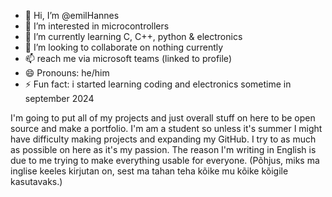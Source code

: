 - 👋 Hi, I’m @emilHannes
- 👀 I’m interested in microcontrollers
- 🌱 I’m currently learning C, C++, python & electronics
- 💞️ I’m looking to collaborate on nothing currently
- 📫 reach me via microsoft teams (linked to profile)
- 😄 Pronouns: he/him
- ⚡ Fun fact: i started learning coding and electronics sometime in september 2024

I'm going to put all of my projects and just overall stuff on here to be open source and make a portfolio.
I'm am a student so unless it's summer I might have difficulty making projects and expanding my GitHub. I try to as much as possible on here as it's my passion.
The reason I'm writing in English is due to me trying to make everything usable for everyone.
(Põhjus, miks ma inglise keeles kirjutan on, sest ma tahan teha kõike mu kõike kõigile kasutavaks.)
<!---
emilHannes/emilHannes is a ✨ special ✨ repository because its `README.md` (this file) appears on your GitHub profile.
You can click the Preview link to take a look at your changes.
--->
